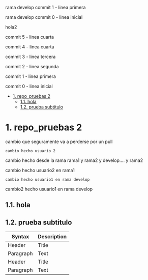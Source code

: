 rama develop commit 1 - linea primera

rama develop commit 0 - linea inicial

hola2

commit 5 - linea cuarta

commit 4 - linea cuarta

commit 3 - linea tercera

commit 2 - linea segunda

commit 1 - linea primera

commit 0 - linea inicial

- [1. repo\_pruebas 2](#1-repo_pruebas-2)
  - [1.1. hola](#11-hola)
  - [1.2. prueba subtitulo](#12-prueba-subtitulo)


# 1. repo_pruebas 2
cambio que seguramente va a perderse por un pull

`cambio hecho usuario 2`

cambio hecho desde la rama rama1 y rama2 y develop.... y rama2

cambio hecho usuario2 en rama1

```
cambio hecho usuario1 en rama develop
```

cambio2 hecho usuario1 en rama develop

## 1.1. hola

## 1.2. prueba subtitulo

| Syntax | Description |
| ----------- | ----------- |
| Header | Title |
| Paragraph | Text |
| Header | Title |
| Paragraph | Text |